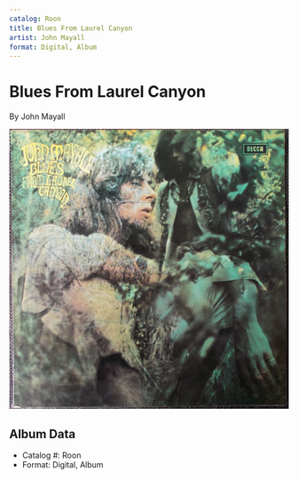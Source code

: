 ```yaml
---
catalog: Roon
title: Blues From Laurel Canyon
artist: John Mayall
format: Digital, Album
---
```


# Blues From Laurel Canyon

By John Mayall

![](../../assets/albumcovers/John_Mayall-Blues_From_Laurel_Canyon.png)

## Album Data

- Catalog #: Roon
- Format: Digital, Album


